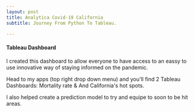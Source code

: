 ```yaml
---
layout: post
title: Analytica Covid-19 California
subtitle: Journey From Python To Tableau.

---
```



#### Tableau Dashboard
I created this dashboard to allow everyone to have access to an eassy to use innovative way of staying informed on the pandemic. 

Head to my apps (top right drop down menu) and you'll find 2 Tableau Dashboards: Mortality rate & And California's hot spots.

I also helped create a prediction model to try and equipe to soon to be hit areas. 

